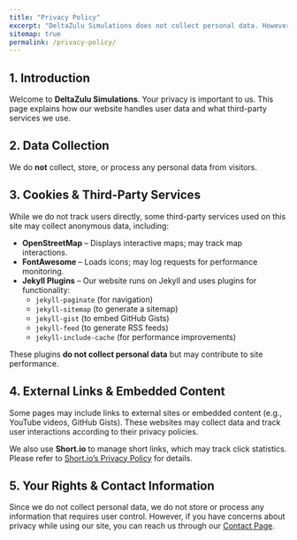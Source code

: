 ```yaml
---
title: "Privacy Policy"
excerpt: "DeltaZulu Simulations does not collect personal data. However, third-party services like OpenStreetMap, FontAwesome, and Short.io may track anonymous interactions. Learn more about our privacy practices."
sitemap: true
permalink: /privacy-policy/
---
```


## 1. Introduction
Welcome to **DeltaZulu Simulations**. Your privacy is important to us. This page explains how our website handles user data and what third-party services we use.  

## 2. Data Collection
We do **not** collect, store, or process any personal data from visitors.  

## 3. Cookies & Third-Party Services
While we do not track users directly, some third-party services used on this site may collect anonymous data, including:  

- **OpenStreetMap** – Displays interactive maps; may track map interactions.  
- **FontAwesome** – Loads icons; may log requests for performance monitoring.  
- **Jekyll Plugins** – Our website runs on Jekyll and uses plugins for functionality:  
  - `jekyll-paginate` (for navigation)  
  - `jekyll-sitemap` (to generate a sitemap)  
  - `jekyll-gist` (to embed GitHub Gists)  
  - `jekyll-feed` (to generate RSS feeds)  
  - `jekyll-include-cache` (for performance improvements)  

These plugins **do not collect personal data** but may contribute to site performance.  

## 4. External Links & Embedded Content
Some pages may include links to external sites or embedded content (e.g., YouTube videos, GitHub Gists). These websites may collect data and track user interactions according to their privacy policies.  

We also use **Short.io** to manage short links, which may track click statistics. Please refer to [Short.io’s Privacy Policy](https://short.io/privacy-policy) for details.  

## 5. Your Rights & Contact Information
Since we do not collect personal data, we do not store or process any information that requires user control. However, if you have concerns about privacy while using our site, you can reach us through our [Contact Page](/contact/).  
